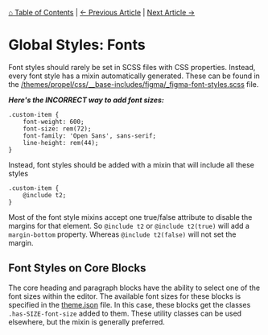 [⌂ Table of Contents](/docs/README.md) | [← Previous Article](/docs/css/global-styles/grid.md) | [Next Article →](/docs/css/global-styles/buttons.md)

# Global Styles: Fonts
Font styles should rarely be set in SCSS files with CSS properties. Instead, every font style has a mixin automatically generated. These can be found in the [/themes/propel/css/__base-includes/figma/_figma-font-styles.scss](/themes/propel/css/__base-includes/figma/_figma-font-styles.scss) file.

***Here's the INCORRECT way to add font sizes:***
```
.custom-item {
	font-weight: 600;
	font-size: rem(72);
	font-family: 'Open Sans', sans-serif;
	line-height: rem(44);
}
```
Instead, font styles should be added with a mixin that will include all these styles
```
.custom-item {
	@include t2;
}
```

Most of the font style mixins accept one true/false attribute to disable the margins for that element. So `@include t2` or `@include t2(true)` will add a `margin-bottom` property. Whereas `@include t2(false)` will not set the margin.

## Font Styles on Core Blocks
The core heading and paragraph blocks have the ability to select one of the font sizes within the editor. The available font sizes for these blocks is specified in the [theme.json](/themes/propel/theme.json) file. In this case, these blocks get the classes `.has-SIZE-font-size` added to them. These utility classes can be used elsewhere, but the mixin is generally preferred.